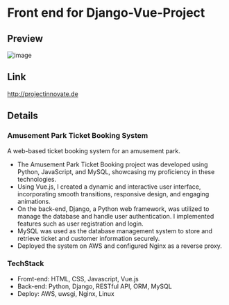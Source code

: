 # Front end for Django-Vue-Project

## Preview
![image](https://github.com/zhihaojiang-byte/Django-Vue-Project-Back-End/assets/110302197/eee1e7bf-ae4a-4c78-92e6-fa619acf0191)

## Link
http://projectinnovate.de

## Details

### Amusement Park Ticket Booking System
A web-based ticket booking system for an amusement park.

* The Amusement Park Ticket Booking project was developed using Python, JavaScript, and MySQL, showcasing my proficiency in these technologies.
* Using Vue.js, I created a dynamic and interactive user interface, incorporating smooth transitions, responsive design, and engaging animations.
* On the back-end, Django, a Python web framework, was utilized to manage the database and handle user authentication. I implemented features such as user registration and login.
* MySQL was used as the database management system to store and retrieve ticket and customer information securely.
* Deployed the system on AWS and configured Nginx as a reverse proxy.

### TechStack

+ Fromt-end: HTML, CSS, Javascript, Vue.js
+ Back-end: Python, Django, RESTful API, ORM, MySQL 
+ Deploy: AWS, uwsgi, Nginx, Linux

